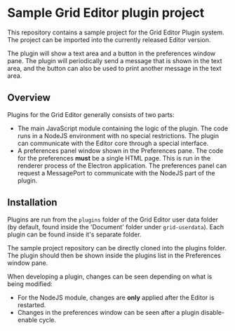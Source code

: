 
# Sample Grid Editor plugin project

This repository contains a sample project for the Grid Editor Plugin system. The project can be imported into the currently released Editor version. 

The plugin will show a text area and a button in the preferences window pane. The plugin will periodically send a message that is shown in the text area, and the button can also be used to print another message in the text area.

## Overview

Plugins for the Grid Editor generally consists of two parts:

 - The main JavaScript module containing the logic of the plugin. The code runs in a NodeJS environment with no special restrictions. The plugin can communicate with the Editor core through a special interface.
 - A preferences panel window shown in the Preferences pane. The code for the preferences **must** be a single HTML page. This is run in the renderer process of the Electron application. The preferences panel can request a MessagePort to communicate with the NodeJS part of the plugin.

## Installation

Plugins are run from the `plugins` folder of the Grid Editor user data folder (by default, found inside the 'Document' folder under `grid-userdata`). Each plugin can be found inside it's separate folder.

The sample project repository can be directly cloned into the plugins folder. The plugin should then be shown inside the plugins list in the Preferences window pane.

When developing a plugin, changes can be seen depending on what is being modified:

 - For the NodeJS module, changes are **only** applied after the Editor is restarted.
 - Changes in the preferences window can be seen after a plugin disable-enable cycle.

 

